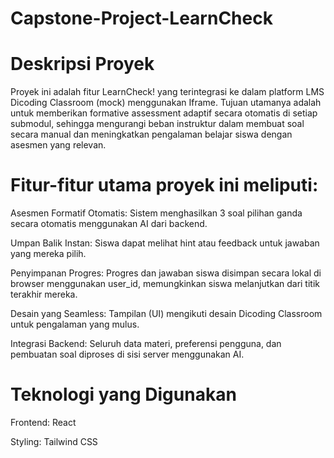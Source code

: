 # Capstone-Project-LearnCheck



# Deskripsi Proyek
Proyek ini adalah fitur LearnCheck! yang terintegrasi ke dalam platform LMS Dicoding Classroom (mock) menggunakan Iframe. Tujuan utamanya adalah untuk memberikan formative assessment adaptif secara otomatis di setiap submodul, sehingga mengurangi beban instruktur dalam membuat soal secara manual dan meningkatkan pengalaman belajar siswa dengan asesmen yang relevan.

# Fitur-fitur utama proyek ini meliputi:

Asesmen Formatif Otomatis: Sistem menghasilkan 3 soal pilihan ganda secara otomatis menggunakan AI dari backend.

Umpan Balik Instan: Siswa dapat melihat hint atau feedback untuk jawaban yang mereka pilih.

Penyimpanan Progres: Progres dan jawaban siswa disimpan secara lokal di browser menggunakan user_id, memungkinkan siswa melanjutkan dari titik terakhir mereka.

Desain yang Seamless: Tampilan (UI) mengikuti desain Dicoding Classroom untuk pengalaman yang mulus.

Integrasi Backend: Seluruh data materi, preferensi pengguna, dan pembuatan soal diproses di sisi server menggunakan AI.

# Teknologi yang Digunakan
Frontend: React

Styling: Tailwind CSS
